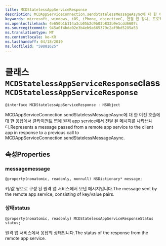 ```yaml
---
title: MCDStatelessAppServiceResponse
description: MCDAppServiceConnection.sendStatelessMessageAsync에 대 한 이전 호출에 대 한 응답에서 클라이언트 앱에 원격 app service에서 전달 된 메시지를 나타냅니다.
keywords: microsoft, windows, iOS, iPhone, objectiveC, 연결 된 장치, 프로젝트 로마
ms.openlocfilehash: 4e650b1b114a3cb05b2d9b03b833b9e1cdd6607c
ms.sourcegitcommit: 945a0f4bda02e3b4eb9a665379c2af9bd5285a53
ms.translationtype: MT
ms.contentlocale: ko-KR
ms.lasthandoff: 04/18/2019
ms.locfileid: "59801625"
---
```

# <a name="class-mcdstatelessappserviceresponse"></a><span data-ttu-id="ad3d1-104">클래스 `MCDStatelessAppServiceResponse`</span><span class="sxs-lookup"><span data-stu-id="ad3d1-104">class `MCDStatelessAppServiceResponse`</span></span> 

```
@interface MCDStatelessAppServiceResponse : NSObject
```  

<span data-ttu-id="ad3d1-105">MCDAppServiceConnection.sendStatelessMessageAsync에 대 한 이전 호출에 대 한 응답에서 클라이언트 앱에 원격 app service에서 전달 된 메시지를 나타냅니다.</span><span class="sxs-lookup"><span data-stu-id="ad3d1-105">Represents a message passed from a remote app service to the client app in response to a previous call to MCDAppServiceConnection.sendStatelessMessageAsync.</span></span>


## <a name="properties"></a><span data-ttu-id="ad3d1-106">속성</span><span class="sxs-lookup"><span data-stu-id="ad3d1-106">Properties</span></span>

### <a name="message"></a><span data-ttu-id="ad3d1-107">message</span><span class="sxs-lookup"><span data-stu-id="ad3d1-107">message</span></span>
`@property(nonatomic, readonly, nonnull) NSDictionary* message;`

<span data-ttu-id="ad3d1-108">키/값 쌍으로 구성 된 원격 앱 서비스에서 보낸 메시지입니다.</span><span class="sxs-lookup"><span data-stu-id="ad3d1-108">The message sent by the remote app service, consisting of key/value pairs.</span></span>

### <a name="status"></a><span data-ttu-id="ad3d1-109">상태</span><span class="sxs-lookup"><span data-stu-id="ad3d1-109">status</span></span>
`@property(nonatomic, readonly) MCDStatelessAppServiceResponseStatus status;`

<span data-ttu-id="ad3d1-110">원격 앱 서비스에서 응답의 상태입니다.</span><span class="sxs-lookup"><span data-stu-id="ad3d1-110">The status of the response from the remote app service.</span></span>

